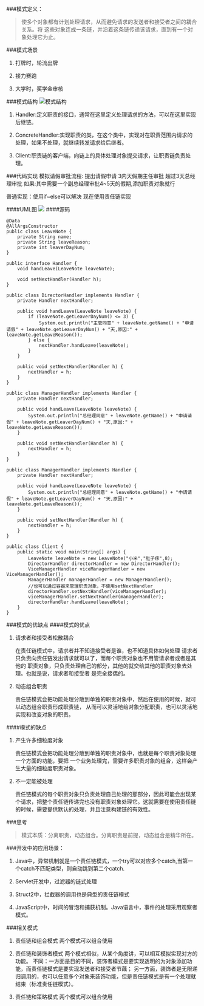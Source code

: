 ###模式定义：
>使多个对象都有计划处理请求，从而避免请求的发送者和接受者之间的耦合关系。将
这些对象连成一条链，并沿着这条链传递该请求，直到有一个对象处理它为止。

###模式场景
1. 打牌时，轮流出牌

2. 接力赛跑

3. 大学时，奖学金审核

###模式结构
![模式结构](http://7xpxnz.com1.z0.glb.clouddn.com/%E8%AE%BE%E8%AE%A1%E6%A8%A1%E5%BC%8F%EF%BC%8D%E8%B4%A3%E4%BB%BB%E9%93%BE%E6%A8%A1%E5%BC%8F1.png)

1. Handler:定义职责的接口，通常在这里定义处理请求的方法，可以在这里实现后继链。

2. ConcreteHandler:实现职责的类，在这个类中，实现对在职责范围内请求的处理，如果不处理，就继续转发请求给后继者。

3. Client:职责链的客户端，向链上的具体处理对象提交请求，让职责链负责处理。

###代码实现
模拟请假审批流程:
提出请假申请
3内天假期主任审批
超过3天总经理审批
如果:其中需要一个副总经理审批4~5天的假期,添加职责对象就行

普通实现：使用if~else可以解决
现在使用责任链实现

####UML图
![](http://7xpxnz.com1.z0.glb.clouddn.com/%E8%AE%BE%E8%AE%A1%E6%A8%A1%E5%BC%8F%EF%BC%8D%E8%B4%A3%E4%BB%BB%E9%93%BE%E6%A8%A1%E5%BC%8F2.png)
####源码

```
@Data
@AllArgsConstructor
public class LeaveNote {
    private String name;
    private String leaveReason;
    private int leaverDayNum;
}

public interface Handler {
    void handLeave(LeaveNote leaveNote);

    void setNextHandler(Handler h);
}

public class DirectorHandler implements Handler {
    private Handler nextHandler;

    public void handLeave(LeaveNote leaveNote) {
        if (leaveNote.getLeaverDayNum() <= 3) {
            System.out.println("主管同意" + leaveNote.getName() + "申请请假" + leaveNote.getLeaverDayNum() + "天,原因:" + leaveNote.getLeaveReason());
        } else {
            nextHandler.handLeave(leaveNote);
        }
    }

    public void setNextHandler(Handler h) {
        nextHandler = h;
    }
}

public class ManagerHandler implements Handler {
    private Handler nextHandler;

    public void handLeave(LeaveNote leaveNote) {
        System.out.println("总经理同意" + leaveNote.getName() + "申请请假" + leaveNote.getLeaverDayNum() + "天,原因:" + leaveNote.getLeaveReason());
    }

    public void setNextHandler(Handler h) {
        nextHandler = h;
    }
}

public class ManagerHandler implements Handler {
    private Handler nextHandler;

    public void handLeave(LeaveNote leaveNote) {
        System.out.println("总经理同意" + leaveNote.getName() + "申请请假" + leaveNote.getLeaverDayNum() + "天,原因:" + leaveNote.getLeaveReason());
    }

    public void setNextHandler(Handler h) {
        nextHandler = h;
    }
}

public class Client {
    public static void main(String[] args) {
        LeaveNote leaveNote = new LeaveNote("小米","肚子疼",8);
        DirectorHandler directorHandler = new DirectorHandler();
        ViceManagerHandler viceManagerHandler = new ViceManagerHandler();
        ManagerHandler managerHandler = new ManagerHandler();
        //也可以通过容器来管理职责对象，不使用setNextHandler
        directorHandler.setNextHandler(viceManagerHandler);
        viceManagerHandler.setNextHandler(managerHandler);
        directorHandler.handLeave(leaveNote);
    }
}

```
###模式的优缺点
####模式的优点
1. 请求者和接受者松散耦合
	
	在责任链模式中，请求者并不知道接受者是谁，也不知道具体如何处理
	请求者只负责向责任链发出请求就可以了，而每个职责对象也不用管请求者或者是其他的
	职责对象，只负责处理自己的部分，其他的就交给其他的职责对象去处理。也就是说，请求者和接受者
	是完全接偶的。

2. 动态组合职责
	
	责任链模式会把功能处理分散到单独的职责对象中，然后在使用的时候，就可以动态组合职责形成职责链，
	从而可以灵活地给对象分配职责，也可以灵活地实现和改变对象的职责。
	
####模式的缺点

1. 产生许多细粒度对象

	责任链模式会把功能处理分散到单独的职责对象中，也就是每个职责对象处理一个方面的功能，要把
	一个业务处理完，需要许多职责对象的组合，这样会产生大量的细粒度职责对象。

2. 不一定能被处理
	
	责任链模式的每个职责对象只负责处理自己处理的那部分，因此可能会出现某个请求，把整个责任链传递完也没有职责对象处理它。这就需要在使用责任链的时候，需要提供默认的处理，并且注意构建链的有效性。

###思考

>模式本质：分离职责，动态组合。分离职责是前提，动态组合是精华所在。

###开发中的应用场景：
1. Java中，异常机制就是一个责任链模式，一个try可以对应多个catch,当第一个catch不匹配类型，则自动跳到第二个catch.

2. Servlet开发中，过滤器的链式处理

3. Struct2中，拦截器的调用也是典型的责任链模式

4. JavaScript中，时间的冒泡和捕获机制。Java语言中，事件的处理采用观察者模式。

###相关模式
1. 责任链和组合模式
两个模式可以组合使用

2. 责任链和装饰者模式
两个模式相似，从某个角度讲，可以相互模拟实现对方的功能。
不同：一方面是目的不同，装饰者模式是要实现透明的为对象添加功能，而责任链模式是要实现发送者和接受者节藕；
另一方面，装饰者是无限递归调用的，也可以任意多个对象来装饰功能，但是责任链模式是有一个处理就结束（标准责任链模式）。

3. 责任链和策略模式
两个模式可以组合使用



